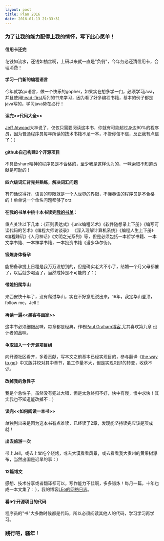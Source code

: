```yaml
---
layout: post
title: Plan 2016
date: 2016-01-13 21:33:31
---
```


### 为了让我的能力配得上我的情怀，写下此心愿单！

#### 信用卡还完

花钱如流水，还钱如抽丝啊，上研以来就一直是"负翁"，今年务必还清信用卡，合理消费！

#### 学习一门新的编程语言

今年就学go语言，做一个快乐的gopher，如果实在想多学一门，必须学习java，并且使用[head-first](http://shop.oreilly.com/category/series/head-first.do)系列的书来学习，因为看了好多编程书籍，基本的例子都是java写的，学习java势在必行！

#### 读完<<代码大全>>

[Jeff Atwood](http://blog.codinghorror.com/)大神说了，仅仅只需要阅读这本书，你就有可能超过身边90%的程序员，因为普通程序员每年所读的技术书籍不足一本，不管你信不信，反正我有点信了：）

#### github自己构建2个开源项目

不具备share精神的程序员是不合格的，至少我是这样认为的，一味索取不知道贡献是可耻的！

#### 四六级词汇背完并熟练，解决词汇问题

有句话说得好，语言的界限就是一个人世界的界限，不懂英语的程序员是不合格的！单单说一个命名问题都够了orz

#### 在我的书单中挑十本书读完[我的书单](https://github.com/songleo/songleo.github.io/blob/master/_posts%2F2016-01-30-my-book-list.md)：

重点关注以下几本：《正则表达式》《unix编程艺术》《软件随想录上下册》《编写可读代码的艺术》《编程大师访谈录》 《深入理解计算机系统》《编程人生上下册》《编程珠玑》《人月神话》《文明之光系列》等，但是必须包括一本哲学书籍、一本文学书籍、一本神学书籍，一本投资书籍《漫步华尔街》。

#### 锻炼身体备孕

能把备孕提上日程是我万万没想到的，但是确实老大不小了，结婚一个月父母都催了，以后就少喝酒了，当然戒掉是不可能的了：）

#### 带媳妇爬华山

来西安快十年了，没有爬过华山，实在不好意思说出来，16年，我定华山登顶，follow me，Jell！

#### 再读一遍<<黑客与画家>>

这本书必须细细品味，每章都是经典，作者[Paul Graham博客](http://paulgraham.com/articles.html),尤其喜欢第九章 设计者的品味。

#### 争取加入一个开源项目组

向开源社区看齐，多着贡献，写本文之前基本已经实现目的，参与翻译《[the way to go](https://github.com/Unknwon/the-way-to-go_ZH_CN)》中文版并校对其中章节，虽工作量不大，但是实现0到1的转变，收获不少。

#### 改掉我的急性子

我是个急性子，虽然没有犯过大错，但是太急终归不好，快中有慢，慢中求快！其实我也不知道能改掉不：)

#### 读完<<如何阅读一本书>>

单独列出来是因为这本书有点难读，已经读了2章，发现能坚持读完应该是项成就！

#### 出去旅游一次

带上Jell，或去上堂吃个烧烤，或去大漠看看风景，或去看看我大贵州的黄果树瀑布，当然出国是迟早的事：）

#### 12篇博文

感想、技术分享或者翻译都可以，写作能力不佳啊，多多锻炼！每月一篇，十年也成一本文集了：），我的博客[LEo的网络日志](http://songleo.github.io/)。

#### 看5个开源项目的代码

程序员的"书"大多数时候都是代码，所以必须阅读其他人的代码，学习学习再学习。

### 践行吧，骚年！



